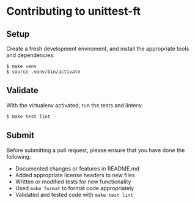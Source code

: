 # Contributing to unittest-ft

## Setup

Create a fresh development enviroment, and install the
appropriate tools and dependencies:

    $ make venv
    $ source .venv/bin/activate


## Validate

With the virtualenv activated, run the tests and linters:

    $ make test lint


## Submit

Before submitting a pull request, please ensure
that you have done the following:

* Documented changes or features in README.md
* Added appropriate license headers to new files
* Written or modified tests for new functionality
* Used `make format` to format code appropriately
* Validated and tested code with `make test lint`
